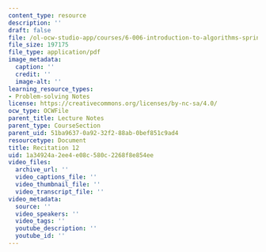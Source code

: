 ```yaml
---
content_type: resource
description: ''
draft: false
file: /ol-ocw-studio-app/courses/6-006-introduction-to-algorithms-spring-2020/1a34924a2ee4e08c580c2268f8e854ee_MIT6_006S20_r12.pdf
file_size: 197175
file_type: application/pdf
image_metadata:
  caption: ''
  credit: ''
  image-alt: ''
learning_resource_types:
- Problem-solving Notes
license: https://creativecommons.org/licenses/by-nc-sa/4.0/
ocw_type: OCWFile
parent_title: Lecture Notes
parent_type: CourseSection
parent_uid: 51ba9637-0a92-32f2-88ab-0bef851c9ad4
resourcetype: Document
title: Recitation 12
uid: 1a34924a-2ee4-e08c-580c-2268f8e854ee
video_files:
  archive_url: ''
  video_captions_file: ''
  video_thumbnail_file: ''
  video_transcript_file: ''
video_metadata:
  source: ''
  video_speakers: ''
  video_tags: ''
  youtube_description: ''
  youtube_id: ''
---
```

